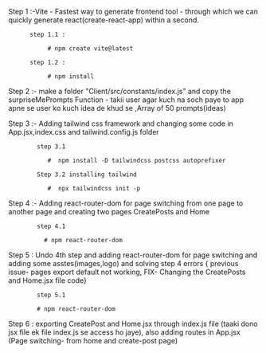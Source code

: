     

  Step 1 :-Vite - Fastest way to generate frontend tool - through which we can quickly generate react(create-react-app) within a second.
          
          
          step 1.1 :

               # npm create vite@latest

          step 1.2 :      

               # npm install

  Step 2 :- make a folder "Client/src/constants/index.js" and copy the surpriseMePrompts Function - takii user agar kuch na soch paye to app apne se user ko kuch idea de khud se ,Array of 50 prompts(ideas) 
            

  Step 3 :- Adding tailwind css framework and changing some code in App.jsx,index.css and tailwind.config.js folder  

            step 3.1

               #  npm install -D tailwindcss postcss autoprefixer

            Step 3.2 installing tailwind

               #  npx tailwindcss init -p

  Step 4 :- Adding react-router-dom for page switching from one page to another page and creating two pages CreatePosts and Home     

            step 4.1 

              # npm react-router-dom          


  Step 5 : Undo 4th step and adding react-router-dom for page switching and adding some asstes(images,logo) and solving step 4 errors { previous issue- pages export default not working, FIX- Changing the CreatePosts and Home.jsx file code} 


            step 5.1 

            # npm react-router-dom      

   Step 6 : exporting CreatePost and Home.jsx through index.js file (taaki dono jsx file ek file index.js se access ho jaye), also adding routes in App.jsx (Page switching- from home and create-post page)             